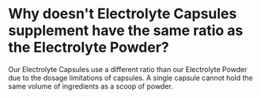 # Why doesn't Electrolyte Capsules supplement have the same ratio as the Electrolyte Powder?

Our Electrolyte Capsules use a different ratio than our Electrolyte Powder due to the dosage limitations of capsules. A single capsule cannot hold the same volume of ingredients as a scoop of powder.